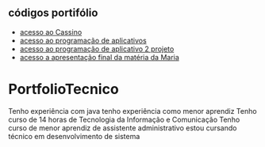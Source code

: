
## códigos portifólio

* [acesso ao Cassino](Banco_de_dados/Cassino_ElChaplo/)
* [acesso ao programação de aplicativos](programacao_de_aplicativo_josefine/)
* [acesso ao programação de aplicativo 2 projeto](programacao_de_aplicativos/)
* [acesso a apresentação final da matéria da Maria](Banco_de_dados/livraria_bd/)

# PortfolioTecnico
Tenho experiência com java
tenho experiência como menor aprendiz 
Tenho curso de 14 horas de Tecnologia da Informação e Comunicação
Tenho curso de menor aprendiz de assistente administrativo
estou cursando técnico em desenvolvimento de sistema
